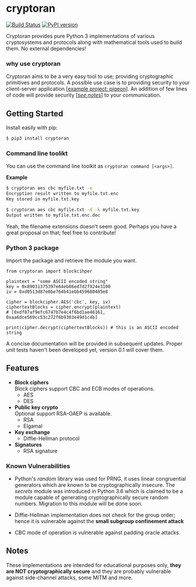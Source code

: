 # cryptoran

[![Build Status](https://travis-ci.org/orancanoren/cryptoran.svg?branch=test)](https://travis-ci.org/orancanoren/cryptoran)
[![PyPI version](https://badge.fury.io/py/cryptoran.svg)](https://badge.fury.io/py/cryptoran)

Cryptoran provides pure Python 3 implementations of various cryptosystems and protocols along with mathematical tools used to build them. No external dependencies!

### why use cryptoran
Cryptoran aims to be a very easy tool to use; providing cryptographic primitives and protocols. A possible use case is to providing security to your client-server application [[example project: pigeon](https://github.com/orancanoren/pigeon)]. An addition of few lines of code will provide security [[_see notes_](#notes)] to your communication.

## Getting Started

Install easily with pip:
```bash
$ pip3 install cryptoran
```

### Command line toolikt

You can use the command line toolkit as `cryptoran command [<args>]`.

__Example__
```bash
$ cryptoran aes cbc myfile.txt -e
Encryption result written to myfile.txt.enc
Key stored in myfile.txt.key

$ cryptoran aes cbc myfile.txt -d -k myfile.txt.key
Output written to myfile.txt.enc.dec
```
Yeah, the filename extensions doesn't seem good. Perhaps you have a great proposal on that; feel free to contribute!
### Python 3 package

Import the package and retrieve the module you want.

```python3
from cryptoran import blockcihper

plaintext = "some ASCII encoded string"
key = 0x89031375397e64eb86ed7d2f924e3100
iv = 0xd0513d87e0be764b41ebb459680485e8

cipher = blockcipher.AES('cbc', key, iv)
ciphertextBlocks = cipher.encrypt(plaintext)
# [0xdf87af9efc6747b7e4c4f6bd1ae46161, 0xaa6dce569cc53c272f6b9303e49d1c4b]

print(cipher.decrypt(ciphertextBlocks)) # this is an ASCII encoded string
```

A concise documentation will be provided in subsequent updates. Proper unit tests haven't been developed yet, version 0.1 will cover them.

## Features

* __Block ciphers__  
Block ciphers support CBC and ECB modes of operations.
  * AES
  * DES
* __Public key crypto__  
Optional support RSA-OAEP is available.
  * RSA
  * Elgamal
* __Key exchange__
  * Diffie-Hellman protocol
* __Signatures__
  * RSA signature

### Known Vulnerabilities

* Python's <i>random</i> library was used for PRNG, it uses linear congruential generators which are known to be cryptographically insecure. The *secrets* module was introduced in Python 3.6 which is claimed to be a module capable of generating cryptographically secure random numbers. Migration to this module will be done soon.

* Diffie-Hellman implementation does not check for the group order; hence it is vulnerable against the __small subgroup confinement attack__

* CBC mode of operation is vulnerable against padding oracle attacks.

## Notes

These implementations are intended for educational purposes only, __they are NOT cryptographically secure__ and they are probably vulnerable against side-channel attacks, some MITM and more.<br/><br/>
